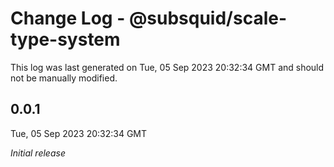 # Change Log - @subsquid/scale-type-system

This log was last generated on Tue, 05 Sep 2023 20:32:34 GMT and should not be manually modified.

## 0.0.1
Tue, 05 Sep 2023 20:32:34 GMT

_Initial release_

